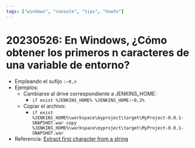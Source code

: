 ```yaml
---
tags: ["windows", "console", "tips", "howto"]
---
```


# 20230526: En Windows, ¿Cómo obtener los primeros n caracteres de una variable de entorno?

- Empleando el sufijo `:~0,n`
- Ejemplos:
	- Cambiarse al drive correspondiente a JENKINS_HOME:
		- `if exist %JENKINS_HOME% %JENKINS_HOME:~0,2%`
	- Copiar el archivo:
		- `if exist %JENKINS_HOME%\workspace\myproject\target\MyProject-0.0.1-SNAPSHOT.war copy %JENKINS_HOME%\workspace\myproject\target\MyProject-0.0.1-SNAPSHOT.war`
- Referencia: [Extract first character from a string](https://stackoverflow.com/a/36874146)